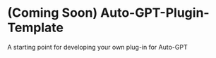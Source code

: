 # (Coming Soon) Auto-GPT-Plugin-Template
A starting point for developing your own plug-in for Auto-GPT
